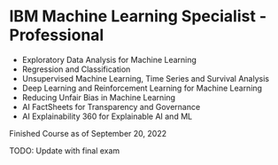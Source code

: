 # IBM Machine Learning Specialist - Professional 
* Exploratory Data Analysis for Machine Learning
* Regression and Classification
* Unsupervised Machine Learning, Time Series and Survival Analysis
* Deep Learning and Reinforcement Learning for Machine Learning
* Reducing Unfair Bias in Machine Learning
* AI FactSheets for Transparency and Governance
* AI Explainability 360 for Explainable AI and ML

Finished Course as of September 20, 2022

TODO: Update with final exam 
